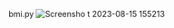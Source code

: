 bmi.py
![Screensho t 2023-08-15 155213](https://github.com/navidrezahadian/python.tamrin/assets/92804948/1a173a36-e229-46c8-ba77-4c11e77d409f)
